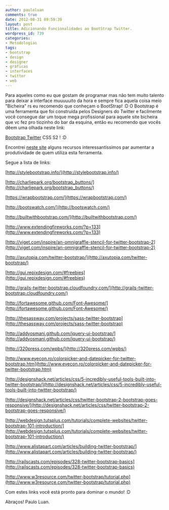 ```yaml
---
author: pauloluan
comments: true
date: 2012-08-31 09:59:39
layout: post
title: Adicionando Funcionalidades ao BootStrap Twitter.
wordpress_id: 739
categories:
- Metodologias
tags:
- bootstrap
- design
- designer
- gráficas
- interfaces
- twitter
- web
---
```


Para aqueles como eu que gostam de programar mas não tem muito talento para deixar a interface muuuuuito da hora e sempre fica aquela coisa meio "Bicheira" rs eu recomendo que conheçam o BootStrap! :D O Bootstrap é uma ferramenta que foi construída pelos Designers do Twitter e facilmente você consegue dar um toque mega profissional para aquele site bicheira que vc fez pro tiozinho do bar da esquina, então eu recomendo que vocês dêem uma olhada neste link:


[Bootstrap Twitter](http://twitter.github.com/bootstrap/) CSS S2 ! :D


Encontrei [neste site](http://designshack.net/articles/css/20-awesome-resources-for-twitter-bootstrap-lovers/) alguns recursos interessantíssimos par aumentar a produtividade de quem utiliza esta ferramenta.

<!-- more -->

Segue a lista de links:


[http://stylebootstrap.info/](http://stylebootstrap.info/)




[http://charliepark.org/bootstrap_buttons/](http://charliepark.org/bootstrap_buttons/)




[https://wrapbootstrap.com/](https://wrapbootstrap.com/)




[http://bootswatch.com/](http://bootswatch.com/)




[http://builtwithbootstrap.com/](http://builtwithbootstrap.com/)




[http://www.extendingfireworks.com/?p=133](http://www.extendingfireworks.com/?p=133)




[http://viget.com/inspire/an-omnigraffle-stencil-for-twitter-bootstrap-2](http://viget.com/inspire/an-omnigraffle-stencil-for-twitter-bootstrap-2)




[http://axutopia.com/twitter-bootstrap/](http://axutopia.com/twitter-bootstrap/)




[http://gui.repixdesign.com/#freebies](http://gui.repixdesign.com/#freebies)




[http://grails-twitter-bootstrap.cloudfoundry.com/](http://grails-twitter-bootstrap.cloudfoundry.com/)




[http://fortawesome.github.com/Font-Awesome/](http://fortawesome.github.com/Font-Awesome/)




[http://thesassway.com/projects/sass-twitter-bootstrap](http://thesassway.com/projects/sass-twitter-bootstrap)




[http://addyosmani.github.com/jquery-ui-bootstrap/](http://addyosmani.github.com/jquery-ui-bootstrap/)




[http://320press.com/wpbs/](http://320press.com/wpbs/)




[http://www.eyecon.ro/colorpicker-and-datepicker-for-twitter-bootstrap.htm](http://www.eyecon.ro/colorpicker-and-datepicker-for-twitter-bootstrap.htm)




[http://designshack.net/articles/css/5-incredibly-useful-tools-built-into-twitter-bootstrap/](http://designshack.net/articles/css/5-incredibly-useful-tools-built-into-twitter-bootstrap/)




[http://designshack.net/articles/css/twitter-bootstrap-2-bootstrap-goes-responsive/](http://designshack.net/articles/css/twitter-bootstrap-2-bootstrap-goes-responsive/)




[http://webdesign.tutsplus.com/tutorials/complete-websites/twitter-bootstrap-101-introduction/](http://webdesign.tutsplus.com/tutorials/complete-websites/twitter-bootstrap-101-introduction/)




[http://www.alistapart.com/articles/building-twitter-bootstrap/](http://www.alistapart.com/articles/building-twitter-bootstrap/)




[http://railscasts.com/episodes/328-twitter-bootstrap-basics](http://railscasts.com/episodes/328-twitter-bootstrap-basics)




[http://www.w3resource.com/twitter-bootstrap/tutorial.php](http://www.w3resource.com/twitter-bootstrap/tutorial.php)


Com estes links você está pronto para dominar o mundo! :D

Abraços! Paulo Luan.
